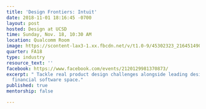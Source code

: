 ```yaml
---
title: 'Design Frontiers: Intuit'
date: 2018-11-01 18:16:45 -0700
layout: post
hosted: Design at UCSD
time: Sunday, Nov. 18, 10:30 AM
location: Qualcomm Room
image: https://scontent-lax3-1.xx.fbcdn.net/v/t1.0-9/45302323_2164514903788969_3519752061581262848_n.jpg?_nc_cat=108&_nc_ht=scontent-lax3-1.xx&oh=aeb85fcb065d30a1a64a11aca7598842&oe=5C887A0F
quarter: FA18
type: industry
resource_text: ''
facebook: https://www.facebook.com/events/2120129981370873/
excerpt: " Tackle real product design challenges alongside leading designers in the
  financial software space."
published: true
mentorship: false

---
```

